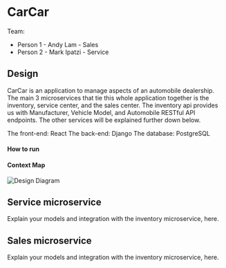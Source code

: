 # CarCar

Team:

* Person 1 - Andy Lam - Sales
* Person 2 - Mark Ipatzi - Service

## Design
CarCar is an application to manage aspects of an automobile dealership. The main 3 microservices that tie this whole application together is the inventory, service center, and the sales center. The inventory api provides us with Manufacturer, Vehicle Model, and Automobile RESTful API endpoints. The other services will be explained further down below.

The front-end: React
The back-end: Django
The database: PostgreSQL

#### How to run
#### Context Map
![Design Diagram](/car-car/pictures/DesignDiagram.png)

####
## Service microservice

Explain your models and integration with the inventory
microservice, here.

## Sales microservice

Explain your models and integration with the inventory
microservice, here.
